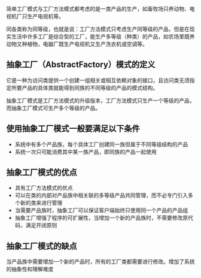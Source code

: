 简单工厂模式与工厂方法模式都考虑的是一类产品的生产，如畜牧场只养动物、电视机厂只生产电视机等。

同各类称为同等级，也就是说：工厂方法模式只考虑生产同等级的产品，但是在现实生活中许多工厂是综合型的工厂，能生产多等级（种类）的产品，如农场里既养动物又种植物，电器厂既生产电视机又生产洗衣机或空调等。

## 抽象工厂（AbstractFactory）模式的定义
它是一种为访问类提供一个创建一组相关或相互依赖对象的接口，且访问类无须指定所要产品的具体类就能得到同族的不同等级的产品的模式结构。

抽象工厂模式是工厂方法模式的升级版本，工厂方法模式只生产一个等级的产品，而抽象工厂模式可生产多个等级的产品。

## 使用抽象工厂模式一般要满足以下条件
- 系统中有多个产品族，每个具体工厂创建同一族但属于不同等级结构的产品
- 系统一次只可能消费其中某一族产品，即同族的产品一起使用

## 抽象工厂模式的优点
- 具有工厂方法模式的优点
- 可以在类的内部对产品族中相关联的多等级产品共同管理，而不必专门引入多个新的类来进行管理
- 当需要产品族时，抽象工厂可以保证客户端始终只使用同一个产品的产品组
- 抽象工厂增强了程序的可扩展性，当增加一个新的产品族时，不需要修改原代码，满足开闭原则

## 抽象工厂模式的缺点
当产品族中需要增加一个新的产品时，所有的工厂类都需要进行修改。增加了系统的抽象性和理解难度